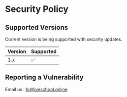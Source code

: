 # Security Policy

## Supported Versions

Current version is being supported with security updates.

| Version | Supported          |
| ------- | ------------------ |
| 1.x   | :white_check_mark: |

## Reporting a Vulnerability

Email us : hi@liveschool.online
